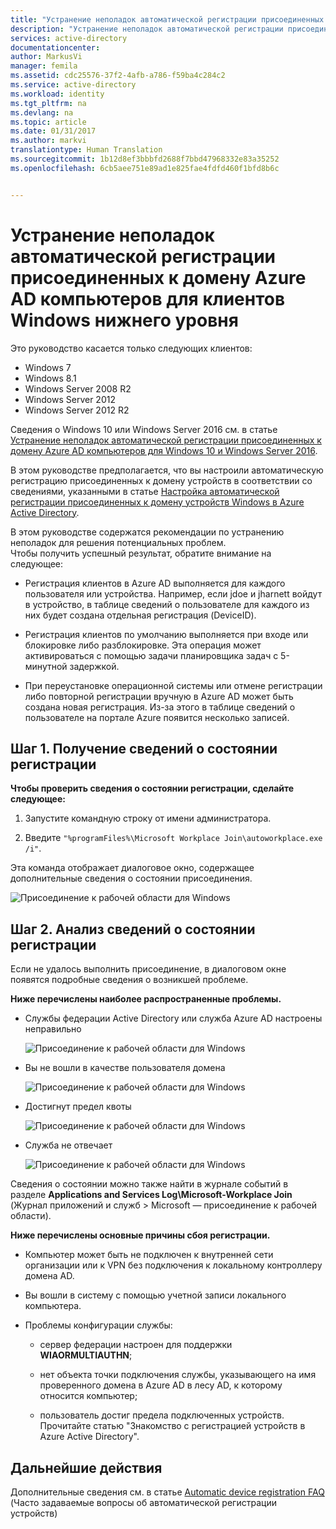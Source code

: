 ```yaml
---
title: "Устранение неполадок автоматической регистрации присоединенных к домену Azure AD компьютеров для клиентов Windows нижнего уровня | Документация Майкрософт"
description: "Устранение неполадок автоматической регистрации присоединенных к домену Azure AD компьютеров для клиентов Windows нижнего уровня."
services: active-directory
documentationcenter: 
author: MarkusVi
manager: femila
ms.assetid: cdc25576-37f2-4afb-a786-f59ba4c284c2
ms.service: active-directory
ms.workload: identity
ms.tgt_pltfrm: na
ms.devlang: na
ms.topic: article
ms.date: 01/31/2017
ms.author: markvi
translationtype: Human Translation
ms.sourcegitcommit: 1b12d8ef3bbbfd2688f7bbd47968332e83a35252
ms.openlocfilehash: 6cb5aee751e89ad1e825fae4fdfd460f1bfd8b6c


---
```

# <a name="troubleshooting-the-auto-registration-of-azure-ad-domain-joined-computers-for-windows-down-level-clients"></a>Устранение неполадок автоматической регистрации присоединенных к домену Azure AD компьютеров для клиентов Windows нижнего уровня 

Это руководство касается только следующих клиентов: 

- Windows 7 
- Windows 8.1 
- Windows Server 2008 R2 
- Windows Server 2012 
- Windows Server 2012 R2 
 

Сведения о Windows 10 или Windows Server 2016 см. в статье [Устранение неполадок автоматической регистрации присоединенных к домену Azure AD компьютеров для Windows 10 и Windows Server 2016](active-directory-conditional-access-automatic-device-registration-troubleshoot-windows.md).

В этом руководстве предполагается, что вы настроили автоматическую регистрацию присоединенных к домену устройств в соответствии со сведениями, указанными в статье [Настройка автоматической регистрации присоединенных к домену устройств Windows в Azure Active Directory](active-directory-conditional-access-automatic-device-registration-get-started.md).
 
В этом руководстве содержатся рекомендации по устранению неполадок для решения потенциальных проблем.  
Чтобы получить успешный результат, обратите внимание на следующее: 

- Регистрация клиентов в Azure AD выполняется для каждого пользователя или устройства. Например, если jdoe и jharnett войдут в устройство, в таблице сведений о пользователе для каждого из них будет создана отдельная регистрация (DeviceID).  

- Регистрация клиентов по умолчанию выполняется при входе или блокировке либо разблокировке. Эта операция может активироваться с помощью задачи планировщика задач с 5-минутной задержкой. 

- При переустановке операционной системы или отмене регистрации либо повторной регистрации вручную в Azure AD может быть создана новая регистрация. Из-за этого в таблице сведений о пользователе на портале Azure появится несколько записей. 


## <a name="step-1-retrieve-the-registration-status"></a>Шаг 1. Получение сведений о состоянии регистрации 

**Чтобы проверить сведения о состоянии регистрации, сделайте следующее:**  

1. Запустите командную строку от имени администратора. 

2. Введите `"%programFiles%\Microsoft Workplace Join\autoworkplace.exe /i"`.

Эта команда отображает диалоговое окно, содержащее дополнительные сведения о состоянии присоединения.

![Присоединение к рабочей области для Windows](./media/active-directory-conditional-access-automatic-device-registration-troubleshoot-windows-legacy/01.png)


## <a name="step-2-evaluate-the-registration-status"></a>Шаг 2. Анализ сведений о состоянии регистрации 

Если не удалось выполнить присоединение, в диалоговом окне появятся подробные сведения о возникшей проблеме.

**Ниже перечислены наиболее распространенные проблемы.**

- Службы федерации Active Directory или служба Azure AD настроены неправильно

    ![Присоединение к рабочей области для Windows](./media/active-directory-conditional-access-automatic-device-registration-troubleshoot-windows-legacy/02.png)

- Вы не вошли в качестве пользователя домена

    ![Присоединение к рабочей области для Windows](./media/active-directory-conditional-access-automatic-device-registration-troubleshoot-windows-legacy/03.png)

- Достигнут предел квоты

    ![Присоединение к рабочей области для Windows](./media/active-directory-conditional-access-automatic-device-registration-troubleshoot-windows-legacy/04.png)

- Служба не отвечает 

    ![Присоединение к рабочей области для Windows](./media/active-directory-conditional-access-automatic-device-registration-troubleshoot-windows-legacy/05.png)

Сведения о состоянии можно также найти в журнале событий в разделе **Applications and Services Log\Microsoft-Workplace Join** (Журнал приложений и служб > Microsoft — присоединение к рабочей области).
  
**Ниже перечислены основные причины сбоя регистрации.** 

- Компьютер может быть не подключен к внутренней сети организации или к VPN без подключения к локальному контроллеру домена AD.

- Вы вошли в систему с помощью учетной записи локального компьютера. 

- Проблемы конфигурации службы: 

  - сервер федерации настроен для поддержки **WIAORMULTIAUTHN**; 

  - нет объекта точки подключения службы, указывающего на имя проверенного домена в Azure AD в лесу AD, к которому относится компьютер;

  - пользователь достиг предела подключенных устройств. Прочитайте статью "Знакомство с регистрацией устройств в Azure Active Directory".

## <a name="next-steps"></a>Дальнейшие действия

Дополнительные сведения см. в статье [Automatic device registration FAQ](active-directory-conditional-access-automatic-device-registration-faq.md) (Часто задаваемые вопросы об автоматической регистрации устройств) 



<!--HONumber=Feb17_HO2-->


